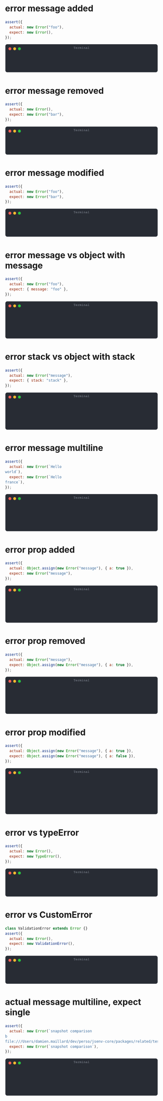 # error message added

```js
assert({
  actual: new Error("foo"),
  expect: new Error(),
});
```

![img](<./error/error_message_added.svg>)

# error message removed

```js
assert({
  actual: new Error(),
  expect: new Error("bar"),
});
```

![img](<./error/error_message_removed.svg>)

# error message modified

```js
assert({
  actual: new Error("foo"),
  expect: new Error("bar"),
});
```

![img](<./error/error_message_modified.svg>)

# error message vs object with message

```js
assert({
  actual: new Error("foo"),
  expect: { message: "foo" },
});
```

![img](<./error/error_message_vs_object_with_message.svg>)

# error stack vs object with stack

```js
assert({
  actual: new Error("message"),
  expect: { stack: "stack" },
});
```

![img](<./error/error_stack_vs_object_with_stack.svg>)

# error message multiline

```js
assert({
  actual: new Error(`Hello
world`),
  expect: new Error(`Hello
france`),
});
```

![img](<./error/error_message_multiline.svg>)

# error prop added

```js
assert({
  actual: Object.assign(new Error("message"), { a: true }),
  expect: new Error("message"),
});
```

![img](<./error/error_prop_added.svg>)

# error prop removed

```js
assert({
  actual: new Error("message"),
  expect: Object.assign(new Error("message"), { a: true }),
});
```

![img](<./error/error_prop_removed.svg>)

# error prop modified

```js
assert({
  actual: Object.assign(new Error("message"), { a: true }),
  expect: Object.assign(new Error("message"), { a: false }),
});
```

![img](<./error/error_prop_modified.svg>)

# error vs typeError

```js
assert({
  actual: new Error(),
  expect: new TypeError(),
});
```

![img](<./error/error_vs_typeerror.svg>)

# error vs CustomError

```js
class ValidationError extends Error {}
assert({
  actual: new Error(),
  expect: new ValidationError(),
});
```

![img](<./error/error_vs_customerror.svg>)

# actual message multiline, expect single

```js
assert({
  actual: new Error(`snapshot comparison
b
file:///Users/damien.maillard/dev/perso/jsenv-core/packages/related/test/tests/test_plan_execution/snapshot_comparison/node_client/my_snapshots/file.txt`),
  expect: new Error(`snapshot comparison`),
});
```

![img](<./error/actual_message_multiline__expect_single.svg>)


